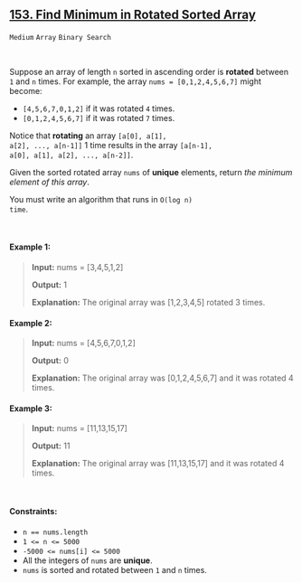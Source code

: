 ## [153. Find Minimum in Rotated Sorted Array](https://leetcode.com/problems/find-minimum-in-rotated-sorted-array/)

<code>Medium</code> <code>Array</code> <code>Binary Search</code>

<br>

Suppose an array of length <code>n</code> sorted in ascending order is __rotated__ between <code>1</code> and <code>n</code> times. For example, the array <code>nums = [0,1,2,4,5,6,7]</code> might become:

- <code>[4,5,6,7,0,1,2]</code> if it was rotated <code>4</code> times.
- <code>[0,1,2,4,5,6,7]</code> if it was rotated <code>7</code> times.

Notice that __rotating__ an array <code>[a[0], a[1], a[2], ..., a[n-1]]</code> 1 time results in the array <code>[a[n-1], a[0], a[1], a[2], ..., a[n-2]]</code>.

Given the sorted rotated array <code>nums</code> of __unique__ elements, return *the minimum element of this array*.

You must write an algorithm that runs in <code>O(log n) time</code>.

<br>

#### Example 1:

> __Input:__ nums = [3,4,5,1,2]
>
> __Output:__ 1
>
> __Explanation:__ The original array was [1,2,3,4,5] rotated 3 times.

#### Example 2:

> __Input:__ nums = [4,5,6,7,0,1,2]
>
> __Output:__ 0
>
> __Explanation:__ The original array was [0,1,2,4,5,6,7] and it was rotated 4 times.

#### Example 3:

> __Input:__ nums = [11,13,15,17]
>
> __Output:__ 11
>
> __Explanation:__ The original array was [11,13,15,17] and it was rotated 4 times.

<br>

#### Constraints:

- <code>n == nums.length</code>
- <code>1 <= n <= 5000</code>
- <code>-5000 <= nums[i] <= 5000</code>
- All the integers of <code>nums</code> are __unique__.
- <code>nums</code> is sorted and rotated between <code>1</code> and <code>n</code> times.